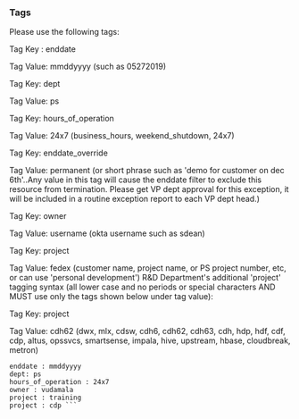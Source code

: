 ### Tags
Please use the following tags:

Tag Key : enddate

Tag Value: mmddyyyy (such as 05272019)

Tag Key: dept

Tag Value: ps

Tag Key: hours_of_operation

Tag Value: 24x7 (business_hours, weekend_shutdown, 24x7)

Tag Key: enddate_override

Tag Value: permanent (or short phrase such as 'demo for customer on dec 6th'..Any value in this tag will cause the enddate filter to exclude this resource from termination. Please get VP dept approval for this exception, it will be included in a routine exception report to each VP dept head.)

Tag Key: owner

Tag Value: username (okta username such as sdean)

Tag Key: project

Tag Value: fedex (customer name, project name, or PS project number, etc, or can use 'personal development')
R&D Department's additional 'project' tagging syntax (all lower case and no periods or special characters AND MUST use only the tags shown below under tag value): 

Tag Key: project

Tag Value: cdh62 (dwx, mlx, cdsw, cdh6, cdh62, cdh63, cdh, hdp, hdf, cdf, cdp, altus, opssvcs, smartsense, impala, hive, upstream, hbase, cloudbreak, metron)

```
enddate : mmddyyyy
dept: ps
hours_of_operation : 24x7 
owner : vudamala
project : training
project : cdp ```
